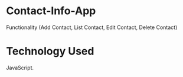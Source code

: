 # Contact-Info-App
Functionality (Add Contact, List Contact, Edit Contact, Delete Contact)

# Technology Used
JavaScript.
